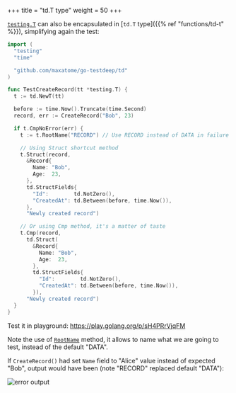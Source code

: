 +++
title = "td.T type"
weight = 50
+++

[`testing.T`](https://golang.org/pkg/testing/#T) can also be
encapsulated in [`td.T` type]({{% ref "functions/td-t" %}}),
simplifying again the test:

```go
import (
  "testing"
  "time"

  "github.com/maxatome/go-testdeep/td"
)

func TestCreateRecord(tt *testing.T) {
  t := td.NewT(tt)

  before := time.Now().Truncate(time.Second)
  record, err := CreateRecord("Bob", 23)

  if t.CmpNoError(err) {
    t := t.RootName("RECORD") // Use RECORD instead of DATA in failure reports

    // Using Struct shortcut method
    t.Struct(record,
      &Record{
        Name: "Bob",
        Age:  23,
      },
      td.StructFields{
        "Id":        td.NotZero(),
        "CreatedAt": td.Between(before, time.Now()),
      },
      "Newly created record")

    // Or using Cmp method, it's a matter of taste
    t.Cmp(record,
      td.Struct(
        &Record{
          Name: "Bob",
          Age:  23,
        },
        td.StructFields{
          "Id":        td.NotZero(),
          "CreatedAt": td.Between(before, time.Now()),
        }),
      "Newly created record")
  }
}
```

Test it in playground: https://play.golang.org/p/sH4PRrVjqFM

Note the use of
[`RootName`](https://pkg.go.dev/github.com/maxatome/go-testdeep/td#T.RootName)
method, it allows to name what we are going to test, instead of the
default "DATA".

If `CreateRecord()` had set `Name` field to "Alice" value instead of
expected "Bob", output would have been (note "RECORD" replaced default
"DATA"):

![error output](/images/colored-newly4.svg)
